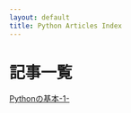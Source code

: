 ```yaml
---
layout: default
title: Python Articles Index
---
```


# 記事一覧

[Pythonの基本-1-](https://haruto-ooki.github.io/coding-languages/Python/articles/python-basics-1-.index)
